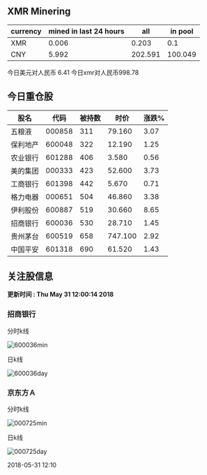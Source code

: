 ## XMR Minering

|currency|mined in last 24 hours|all|in pool|
|---|---|---|---|
|XMR|0.006|0.203|0.1|
|CNY|5.992|202.591|100.049|

今日美元对人民币 6.41	今日xmr对人民币998.78


## 今日重仓股 

|股名|代码|被持数|时价|涨跌%|
|---|---|---|---|---|
|五粮液|000858|311|79.160|3.07|
|保利地产|600048|322|12.190|1.25|
|农业银行|601288|406|3.580|0.56|
|美的集团|000333|423|52.600|3.73|
|工商银行|601398|442|5.670|0.71|
|格力电器|000651|504|46.860|3.38|
|伊利股份|600887|519|30.660|8.65|
|招商银行|600036|530|28.710|1.45|
|贵州茅台|600519|658|747.100|2.92|
|中国平安|601318|690|61.520|1.43|

## 关注股信息
**更新时间 : Thu May 31 12:00:14 2018**
### 招商银行 
分时k线

![600036min](http://image.sinajs.cn/newchart/min/n/sh600036.gif)

日k线

![600036day](http://image.sinajs.cn/newchart/daily/n/sh600036.gif)

### 京东方Ａ 
分时k线

![000725min](http://image.sinajs.cn/newchart/min/n/sz000725.gif)

日k线

![000725day](http://image.sinajs.cn/newchart/daily/n/sz000725.gif)

2018-05-31 12:10